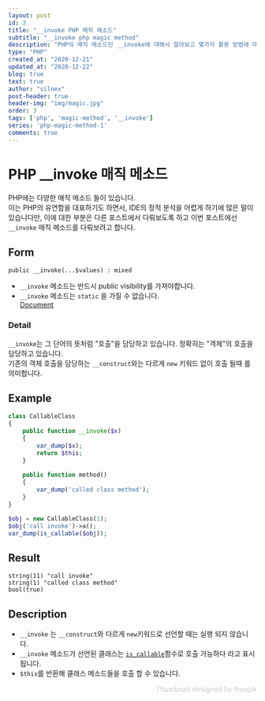 ```yaml
---
layout: post
id: 3
title: "__invoke PHP 매직 메소드"
subtitle: "__invoke php magic method"
description: "PHP의 매직 메소드인 __invoke에 대해서 알아보고 몇가지 활용 방법에 대해서 알아보는 포스트입니다."
type: "PHP"
created_at: "2020-12-21"
updated_at: "2020-12-22"
blog: true
text: true
author: "silnex"
post-header: true
header-img: "img/magic.jpg"
order: 3
tags: ['php', 'magic-method', '__invoke']
series: 'php-magic-method-1'
comments: true
---
```


# PHP __invoke 매직 메소드
PHP에는 다양한 매직 메소드 들이 있습니다.  
이는 PHP의 유연함을 대표하기도 하면서,
IDE의 정적 분석을 어렵게 하기에 많은 말이 있습니다만, 이에 대한 부분은 다른 포스트에서 다뤄보도록 하고  이번 포스트에선 `__invoke` 매직 메소드를 다뤄보려고 합니다.

## Form
`public __invoke(...$values) : mixed`  
 - `__invoke` 메소드는 반드시 public visibility를 가져야합니다.
 - `__invoke` 메소드는 `static` 을 가질 수 없습니다.  
[Document](https://www.php.net/manual/en/language.oop5.magic.php#object.invoke)

### Detail
`__invoke`는 그 단어의 뜻처럼 "호출"을 담당하고 있습니다. 정확히는 "객체"의 호출을 담당하고 있습니다.  
기존의 객체 호출을 담당하는 `__construct`와는 다르게 `new` 키워드 없이 호출 될때 를 의미합니다.

## Example
```php
class CallableClass
{
    public function __invoke($x)
    {
        var_dump($x);
        return $this;
    }
    
    public function method()
    {
        var_dump('called class method');
    }
}

$obj = new CallableClass(1);
$obj('call invoke')->a();
var_dump(is_callable($obj));
```

## Result
```
string(11) "call invoke"
string(1) "called class method"
bool(true)
```

## Description
 - `__invoke` 는 `__construct`와 다르게 `new`키워드로 선언할 때는 실행 되지 않습니다.  
 - `__invoke` 메소드가 선언된 클래스는 [`is_callable`](https://www.php.net/manual/en/function.is-callable.php)함수로 호출 가능하다 라고 표시됩니다.  
 - `$this`를 반환해 클래스 메소드들을 호출 할 수 있습니다. 
 
<div style="text-align:right;color:#ccc">Thumbnail designed by freepik</div>